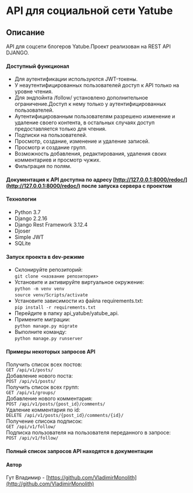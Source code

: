 # API для социальной сети Yatube

## Описание

API для соцсети блогеров Yatube.Проект реализован на REST API DJANGO.
  
#### Доступный функционал

- Для аутентификации используются JWT-токены.
- У неаутентифицированных пользователей доступ к API только на уровне чтения.
- Для эндпойнта /follow/ установлено дополнительное ограничение.Доступ к нему только у аутентифицированных пользователей.
- Аутентифицированным пользователям разрешено изменение и удаление своего контента, в остальных   случаях доступ предоставляется только для чтения.
- Подписки на пользователей.
- Просмотр, создание, изменение и удаление записей.
- Просмотр и создание групп.
- Возможность добавления, редактирования, удаления своих комментариев и просмотр чужих.
- Фильтрация по полям.

#### Документация к API доступна по адресу [http://127.0.0.1:8000/redoc/](http://127.0.0.1:8000/redoc/) после запуска сервера с проектом

#### Технологии

- Python 3.7
- Django 2.2.16
- Django Rest Framework 3.12.4
- Djoser 
- Simple JWT
- SQLite

#### Запуск проекта в dev-режиме

- Склонируйте репозиторий:  
``` git clone <название репозитория> ```    
- Установите и активируйте виртуальное окружение:  
``` python -m venv venv ```  
``` source venv/Scripts/activate ``` 
- Установите зависимости из файла requirements.txt:   
``` pip install -r requirements.txt ```
- Перейдите в папку api_yatube/yatube_api.
- Примените миграции:   
``` python manage.py migrate ```
- Выполните команду:   
``` python manage.py runserver ```

#### Примеры некоторых запросов API

Получить список всех постов:  
``` GET /api/v1/posts/ ```  
Добавление нового поста:  
``` POST /api/v1/posts/ ```   
Получить список всех групп:  
``` GET /api/v1/groups/ ```  
Добавление нового комментария:  
``` POST /api/v1/posts/{post_id}/comments/ ```  
Удаление комментария по id:  
``` DELETE /api/v1/posts/{post_id}/comments/{id}/ ```  
Получение списока подписок:  
``` GET /api/v1/follow/ ```  
Подписка пользователя на пользователя переданного в запросе:  
``` POST /api/v1/follow/ ```    

#### Полный список запросов API находятся в документации

#### Автор

Гут Владимир - [https://github.com/VladimirMonolith](http://github.com/VladimirMonolith)

